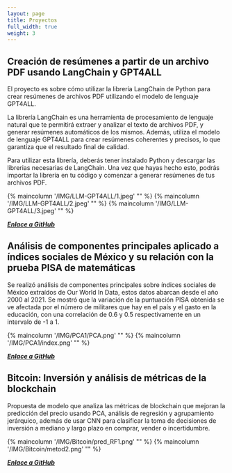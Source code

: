 ```yaml
---
layout: page
title: Proyectos
full_width: true
weight: 3
---
```



## Creación de resúmenes a partir de un archivo PDF usando LangChain y GPT4ALL

El proyecto es sobre cómo utilizar la librería LangChain de Python para crear resúmenes de archivos PDF utilizando el modelo de lenguaje GPT4ALL.

La librería LangChain es una herramienta de procesamiento de lenguaje natural que te permitirá extraer y analizar el texto de archivos PDF, y generar resúmenes automáticos de los mismos. Además, utiliza el modelo de lenguaje GPT4ALL para crear resúmenes coherentes y precisos, lo que garantiza que el resultado final de calidad.

Para utilizar esta librería, deberás tener instalado Python y descargar las librerias necesarias de LangChain. Una vez que hayas hecho esto, podrás importar la librería en tu código y comenzar a generar resúmenes de tus archivos PDF.

{% maincolumn '/IMG/LLM-GPT4ALL/1.jpeg' "" %}
{% maincolumn '/IMG/LLM-GPT4ALL/2.jpeg' "" %}
{% maincolumn '/IMG/LLM-GPT4ALL/3.jpeg' "" %}

[_**Enlace a GitHub**_](https://github.com/sacbegg/SummaryLLM)


## Análisis de componentes principales aplicado a índices sociales de México y su relación con la prueba PISA de matemáticas

Se realizó análisis de componentes principales sobre índices sociales de México extraídos de Our World In Data, estos datos abarcan desde el año 2000 al 2021. Se mostró que la variación de la puntuación PISA obtenida se ve afectada por el número de militares que hay en el país y el gasto en la educación, con una correlación de 0.6 y 0.5 respectivamente en un intervalo de -1 a 1.

{% maincolumn '/IMG/PCA1/PCA.png' "" %}
{% maincolumn '/IMG/PCA1/index.png' "" %}

[_**Enlace a GitHub**_](https://github.com/sacbegg/PCA-sobre-datos-sociales-Mexico)


## Bitcoin: Inversión y análisis de métricas de la blockchain

Propuesta de modelo que analiza las métricas de blockchain que mejoran la predicción del precio usando PCA, análisis de regresión y agrupamiento jerárquico, además de usar CNN para clasificar la toma de decisiones de inversión a mediano y largo plazo en comprar, vender o incertidumbre.

{% maincolumn '/IMG/Bitcoin/pred_RF1.png' "" %}
{% maincolumn '/IMG/Bitcoin/metod2.png' "" %}


[_**Enlace a GitHub**_](https://github.com/sacbegg/Data-science-algorithm-thesis-bitcoin)
